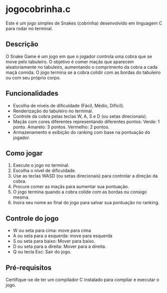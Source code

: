 # jogocobrinha.c
Este é um jogo simples de Snakes (cobrinha) desenvolvido em linguagem C para rodar no terminal.

## Descrição
O Snake Game é um jogo em que o jogador controla uma cobra que se move pelo tabuleiro. O objetivo é comer maçãs que aparecem aleatoriamente no tabuleiro, aumentando o comprimento da cobra a cada maçã comida. O jogo termina se a cobra colidir com as bordas do tabuleiro ou com seu próprio corpo.

## Funcionalidades
- Escolha de níveis de dificuldade (Fácil, Médio, Difícil).
- Renderização do tabuleiro no terminal.
- Controle da cobra pelas teclas W, A, S e D (ou setas direcionais).
- Maçãs com cores diferentes representando diferentes pontos:
    Verde: 1 ponto.
    Amarelo: 3 pontos.
    Vermelho: 2 pontos.
- Armazenamento e exibição do ranking com base na pontuação do jogador.

## Como jogar
1. Execute o jogo no terminal.
2. Escolha o nível de dificuldade.
3. Use as teclas WASD (ou setas direcionais) para controlar a direção da cobra.
4. Procure comer as maçãs para aumentar sua pontuação.
5. O jogo termina quando a cobra colide com as bordas ou consigo mesma.
6. Insira seu nome ao final do jogo para salvar sua pontuação no ranking.

## Controle do jogo
- W ou seta para cima: move para cima
- A ou seta para a esquerda: move para esquerda
- S ou seta para baixo: Mover para baixo.
- D ou seta para a direita: Mover para a direita.
- Q ou tecla Esc: Sair do jogo.

## Pré-requisitos
Certifique-se de ter um compilador C instalado para compilar e executar o jogo.

